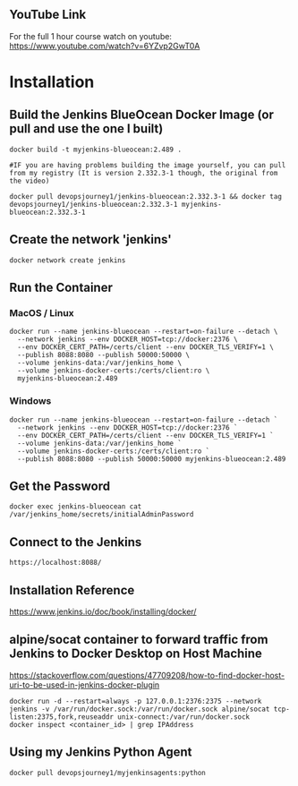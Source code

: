
## YouTube Link

For the full 1 hour course watch on youtube:
<https://www.youtube.com/watch?v=6YZvp2GwT0A>

# Installation

## Build the Jenkins BlueOcean Docker Image (or pull and use the one I built)

```
docker build -t myjenkins-blueocean:2.489 .

#IF you are having problems building the image yourself, you can pull from my registry (It is version 2.332.3-1 though, the original from the video)

docker pull devopsjourney1/jenkins-blueocean:2.332.3-1 && docker tag devopsjourney1/jenkins-blueocean:2.332.3-1 myjenkins-blueocean:2.332.3-1
```

## Create the network 'jenkins'

```
docker network create jenkins
```

## Run the Container

### MacOS / Linux

```
docker run --name jenkins-blueocean --restart=on-failure --detach \
  --network jenkins --env DOCKER_HOST=tcp://docker:2376 \
  --env DOCKER_CERT_PATH=/certs/client --env DOCKER_TLS_VERIFY=1 \
  --publish 8088:8080 --publish 50000:50000 \
  --volume jenkins-data:/var/jenkins_home \
  --volume jenkins-docker-certs:/certs/client:ro \
  myjenkins-blueocean:2.489
```

### Windows

```
docker run --name jenkins-blueocean --restart=on-failure --detach `
  --network jenkins --env DOCKER_HOST=tcp://docker:2376 `
  --env DOCKER_CERT_PATH=/certs/client --env DOCKER_TLS_VERIFY=1 `
  --volume jenkins-data:/var/jenkins_home `
  --volume jenkins-docker-certs:/certs/client:ro `
  --publish 8088:8080 --publish 50000:50000 myjenkins-blueocean:2.489
```

## Get the Password

```
docker exec jenkins-blueocean cat /var/jenkins_home/secrets/initialAdminPassword
```

## Connect to the Jenkins

```
https://localhost:8088/
```

## Installation Reference
<https://www.jenkins.io/doc/book/installing/docker/>

## alpine/socat container to forward traffic from Jenkins to Docker Desktop on Host Machine

<https://stackoverflow.com/questions/47709208/how-to-find-docker-host-uri-to-be-used-in-jenkins-docker-plugin>

```
docker run -d --restart=always -p 127.0.0.1:2376:2375 --network jenkins -v /var/run/docker.sock:/var/run/docker.sock alpine/socat tcp-listen:2375,fork,reuseaddr unix-connect:/var/run/docker.sock
docker inspect <container_id> | grep IPAddress
```

## Using my Jenkins Python Agent

```
docker pull devopsjourney1/myjenkinsagents:python
```
